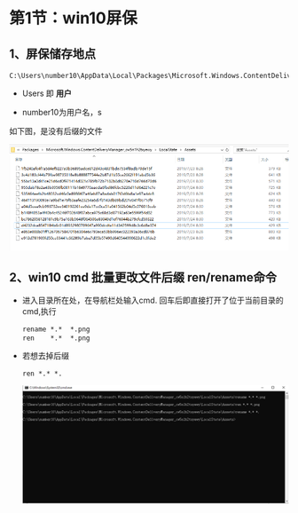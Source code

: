 # 第1节：win10屏保

## 1、屏保储存地点

```
C:\Users\number10\AppData\Local\Packages\Microsoft.Windows.ContentDeliveryManager_cw5n1h2txyewy\LocalState\Assets 
```

* Users 即 **用户**

* number10为用户名，s

如下图，是没有后缀的文件

![wallper1](./assets/wallper1.png)

## 2、win10 cmd 批量更改文件后缀 ren/rename命令

* 进入目录所在处，在导航栏处输入cmd. 回车后即直接打开了位于当前目录的cmd,执行

  ```
  rename *.*  *.png 
  ren    *.*  *.png
  ```

* 若想去掉后缀 

  ```
  ren *.* *.
  ```

  ![cmd1](.\assets\cmd1.png)
  
  



